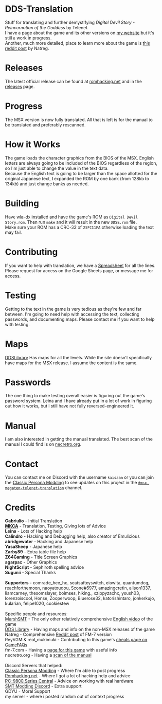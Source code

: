 # DDS-Translation
Stuff for translating and further demystifying *Digital Devil Story - Reincarnation of the Goddess* by Telenet.<br>
I have a page about the game and its other versions on [my website](https://kaisaan.github.io/pages/dds.html) but it's still a work in progress.
<br>Another, much more detailed, place to learn more about the game is [this reddit post](https://old.reddit.com/r/Megaten/comments/15zdfwp/digital_devil_story_megami_tensei_telenet_version/) by Natreg.

# Releases
The latest official release can be found at [romhacking.net](https://www.romhacking.net/translations/7180/) and in the [releases](https://github.com/Kaisaan/DDS-Translation/releases) page.

# Progress
The MSX version is now fully translated. All that is left is for the manual to be translated and preferably rescanned.

# How it Works
The game loads the character graphics from the BIOS of the MSX. English letters are always going to be included of the BIOS regardless of the region, so I'm just able to change the value in the text data.  
Because the English text is going to be larger than the space allotted for the original Japanese text, I expanded the ROM by one bank (from 128kb to 134kb) and just change banks as needed.

# Building
Have [wla-dx](https://github.com/vhelin/wla-dx) installed and have the game's ROM as `Digital Devil Story.rom`. Then run `make` and it will result in the new `DDSE.rom` file.
<br>Make sure your ROM has a CRC-32 of `25FC11FA` otherwise loading the text may fail.

# Contributing
If you want to help with translation, we have a [Spreadsheet](https://docs.google.com/spreadsheets/d/1oDYWFWq-gdgdt5zBz0KaMGqM_4g3SZWNQ_7SA0C65jQ/edit?usp=sharing) for all the lines. 
<br>Please request for access on the Google Sheets page, or message me for access.

# Testing
Getting to the text in the game is very tedious as they're few and far between. I'm going to need help with accessing the text, collecting passwords, and documenting maps. Please contact me if you want to help with testing.

# Maps
[DDSLibrary](http://ddslib.html.xdomain.jp/game/pc8801/01.html) Has maps for all the levels. While the site doesn't specifically have maps for the MSX release. I assume the content is the same.

# Passwords
The one thing to make testing overall easier is figuring out the game's password system. Leina and I have already put in a lot of work in figuring out how it works, but I still have not fully reversed-engineered it.

# Manual
I am also interested in getting the manual translated. The best scan of the manual I could find is on [necretro.org](https://retrocdn.net/images/c/ca/Digital_Devil_Story_Megami_Tensei_PC88_Manual.pdf).

# Contact
You can contact me on Discord with the username `kaisaan` or you can join the [Classic Persona Modding](https://discord.gg/ahg9gegCcm) to see updates on this project in the [`#msx-megaten-telenet-translation`](https://discord.com/channels/934828922032504852/1137420237428494336) channel.

# Credits
**Gabriulio** - Initial Translation<br>
**[MKCA](https://github.com/MKCAMK)** - Translation, Testing, Giving lots of Advice<br>
**Leina** - Lots of Hacking help<br>
**Calindro** - Hacking and Debugging help, also creator of Emulicious<br>
**abridgewater** - Hacking and Japanese help<br>
**YasaSheep** - Japanese help<br>
**Zarby89** - Extra table file help<br>
**Z64Gaming** - Title Screen Graphics<br>
**agarpac** - Other Graphics<br>
**NightScript** - Sephiroth spelling advice<br>
**Sugunii** - Special Thanks<br>
<br>
**Supporters** - comrade_hee_ho, seatsafteyswitch, eiowlta, quantumdog, reachforthemoon, naoyatoudou, Scone#6977, amazingcretin, alison1337, liamcarney, theoomslayer, boimses, hiking., xzippyzachx, yoush03, lorenzoiscool, Honse, Zooperwoop, Bluerose32, katorishintaro, jonkerkujo, kularian, felipe1020, cookiestew<br>
<br>
Specific people and resources:<br>
[MarshSMT](https://www.youtube.com/@MarshSMT) - The only other relatively comprehensive [English video](https://youtu.be/VO38bSyEQYk) of the game<br>
[DDS Library](http://ddslib.html.xdomain.jp/index.html) - Having maps and info on the non-MSX releases of the game<br>
Natreg - Comprehensive [Reddit post](https://old.reddit.com/r/Megaten/comments/15zdfwp/digital_devil_story_megami_tensei_telenet_version/) of FM-7 version<br>
ReyVGM & real_mukimuki - Contributing to this game's [cheats page on GameFAQs](https://gamefaqs.gamespot.com/msx/921884-digital-devil-monogatari-megami-tensei/cheats)<br>
fm-7.com - Having a [page for this game](https://fm-7.com/museum/products/dv2o83gp/) with useful info<br>
necretro.org - Having a [scan of the manual](https://necretro.org/File:Digital_Devil_Story_Megami_Tensei_PC88_Manual.pdf)<br>
<br>
Discord Servers that helped:<br>
[Classic Persona Modding](https://discord.gg/ahg9gegCcm) - Where I'm able to post progress<br>
[Romhacking.net](https://discord.gg/uAufcgz) - Where I got a lot of hacking help and advice<br>
[PC-9800 Series Central](http://discord.gg/j2ns7UQ) - Advice on working with real hardware<br>
[SMT Modding Discord](https://discord.gg/9JGwcwMEkF) - Extra support<br>
GDYU - Moral Support<br>
my server - where i posted random out of context progress

